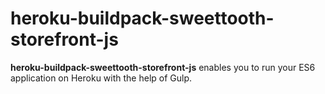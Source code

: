 # heroku-buildpack-sweettooth-storefront-js

**heroku-buildpack-sweettooth-storefront-js** enables you to run your ES6 application on Heroku with the help of Gulp.
